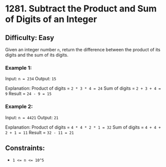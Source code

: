 # 1281. Subtract the Product and Sum of Digits of an Integer

## Difficulty: Easy

Given an integer number `n`, return the difference between the product of its digits and the sum of its digits.

### Example 1:

Input: `n = 234`
Output: `15`

Explanation: 
Product of digits = `2 * 3 * 4 = 24`
Sum of digits = `2 + 3 + 4 = 9`
Result = `24 - 9 = 15`

### Example 2:

Input: `n = 4421`
Output: `21`

Explanation: 
Product of digits = `4 * 4 * 2 * 1 = 32`
Sum of digits = `4 + 4 + 2 + 1 = 11`
Result = `32 - 11 = 21`

## Constraints:

- `1 <= n <= 10^5`
